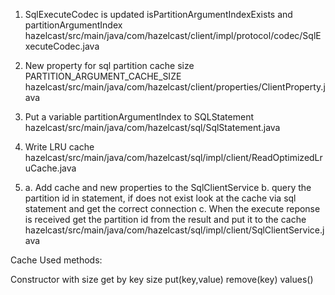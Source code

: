1. SqlExecuteCodec is updated isPartitionArgumentIndexExists and partitionArgumentIndex
    hazelcast/src/main/java/com/hazelcast/client/impl/protocol/codec/SqlExecuteCodec.java

2. New property for sql partition cache size
    PARTITION_ARGUMENT_CACHE_SIZE
    hazelcast/src/main/java/com/hazelcast/client/properties/ClientProperty.java

3. Put a variable partitionArgumentIndex to SQLStatement
    hazelcast/src/main/java/com/hazelcast/sql/SqlStatement.java

4. Write LRU cache
    hazelcast/src/main/java/com/hazelcast/sql/impl/client/ReadOptimizedLruCache.java

5. a. Add cache and new properties to the SqlClientService
   b. query the partition id in statement, if does not exist look at the cache via sql statement and get the correct connection
   c. When the execute reponse is received get the partition id from the result and put it to the cache
   hazelcast/src/main/java/com/hazelcast/sql/impl/client/SqlClientService.java



Cache Used methods:

Constructor with size
get by key
size
put(key,value)
remove(key)
values()
